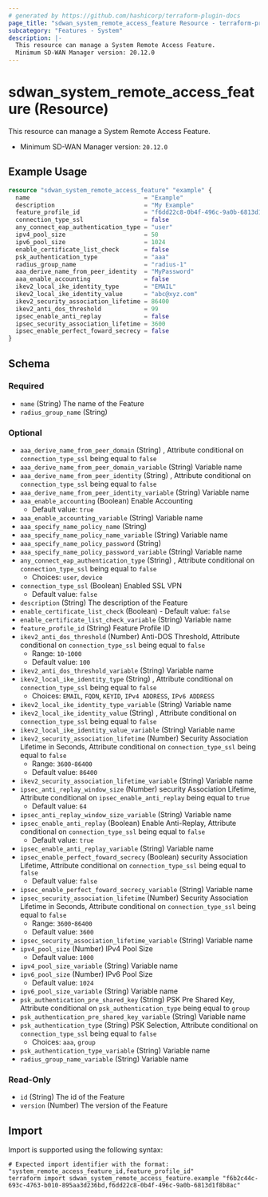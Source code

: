 ```yaml
---
# generated by https://github.com/hashicorp/terraform-plugin-docs
page_title: "sdwan_system_remote_access_feature Resource - terraform-provider-sdwan"
subcategory: "Features - System"
description: |-
  This resource can manage a System Remote Access Feature.
  Minimum SD-WAN Manager version: 20.12.0
---
```


# sdwan_system_remote_access_feature (Resource)

This resource can manage a System Remote Access Feature.
  - Minimum SD-WAN Manager version: `20.12.0`

## Example Usage

```terraform
resource "sdwan_system_remote_access_feature" "example" {
  name                                = "Example"
  description                         = "My Example"
  feature_profile_id                  = "f6dd22c8-0b4f-496c-9a0b-6813d1f8b8ac"
  connection_type_ssl                 = false
  any_connect_eap_authentication_type = "user"
  ipv4_pool_size                      = 50
  ipv6_pool_size                      = 1024
  enable_certificate_list_check       = false
  psk_authentication_type             = "aaa"
  radius_group_name                   = "radius-1"
  aaa_derive_name_from_peer_identity  = "MyPassword"
  aaa_enable_accounting               = false
  ikev2_local_ike_identity_type       = "EMAIL"
  ikev2_local_ike_identity_value      = "abc@xyz.com"
  ikev2_security_association_lifetime = 86400
  ikev2_anti_dos_threshold            = 99
  ipsec_enable_anti_replay            = false
  ipsec_security_association_lifetime = 3600
  ipsec_enable_perfect_foward_secrecy = false
}
```

<!-- schema generated by tfplugindocs -->
## Schema

### Required

- `name` (String) The name of the Feature
- `radius_group_name` (String)

### Optional

- `aaa_derive_name_from_peer_domain` (String) , Attribute conditional on `connection_type_ssl` being equal to `false`
- `aaa_derive_name_from_peer_domain_variable` (String) Variable name
- `aaa_derive_name_from_peer_identity` (String) , Attribute conditional on `connection_type_ssl` being equal to `false`
- `aaa_derive_name_from_peer_identity_variable` (String) Variable name
- `aaa_enable_accounting` (Boolean) Enable Accounting
  - Default value: `true`
- `aaa_enable_accounting_variable` (String) Variable name
- `aaa_specify_name_policy_name` (String)
- `aaa_specify_name_policy_name_variable` (String) Variable name
- `aaa_specify_name_policy_password` (String)
- `aaa_specify_name_policy_password_variable` (String) Variable name
- `any_connect_eap_authentication_type` (String) , Attribute conditional on `connection_type_ssl` being equal to `false`
  - Choices: `user`, `device`
- `connection_type_ssl` (Boolean) Enabled SSL VPN
  - Default value: `false`
- `description` (String) The description of the Feature
- `enable_certificate_list_check` (Boolean) - Default value: `false`
- `enable_certificate_list_check_variable` (String) Variable name
- `feature_profile_id` (String) Feature Profile ID
- `ikev2_anti_dos_threshold` (Number) Anti-DOS Threshold, Attribute conditional on `connection_type_ssl` being equal to `false`
  - Range: `10`-`1000`
  - Default value: `100`
- `ikev2_anti_dos_threshold_variable` (String) Variable name
- `ikev2_local_ike_identity_type` (String) , Attribute conditional on `connection_type_ssl` being equal to `false`
  - Choices: `EMAIL`, `FQDN`, `KEYID`, `IPv4 ADDRESS`, `IPv6 ADDRESS`
- `ikev2_local_ike_identity_type_variable` (String) Variable name
- `ikev2_local_ike_identity_value` (String) , Attribute conditional on `connection_type_ssl` being equal to `false`
- `ikev2_local_ike_identity_value_variable` (String) Variable name
- `ikev2_security_association_lifetime` (Number) Security Association Lifetime in Seconds, Attribute conditional on `connection_type_ssl` being equal to `false`
  - Range: `3600`-`86400`
  - Default value: `86400`
- `ikev2_security_association_lifetime_variable` (String) Variable name
- `ipsec_anti_replay_window_size` (Number) security Association Lifetime, Attribute conditional on `ipsec_enable_anti_replay` being equal to `true`
  - Default value: `64`
- `ipsec_anti_replay_window_size_variable` (String) Variable name
- `ipsec_enable_anti_replay` (Boolean) Enable Anti-Replay, Attribute conditional on `connection_type_ssl` being equal to `false`
  - Default value: `true`
- `ipsec_enable_anti_replay_variable` (String) Variable name
- `ipsec_enable_perfect_foward_secrecy` (Boolean) security Association Lifetime, Attribute conditional on `connection_type_ssl` being equal to `false`
  - Default value: `false`
- `ipsec_enable_perfect_foward_secrecy_variable` (String) Variable name
- `ipsec_security_association_lifetime` (Number) Security Association Lifetime in Seconds, Attribute conditional on `connection_type_ssl` being equal to `false`
  - Range: `3600`-`86400`
  - Default value: `3600`
- `ipsec_security_association_lifetime_variable` (String) Variable name
- `ipv4_pool_size` (Number) IPv4 Pool Size
  - Default value: `1000`
- `ipv4_pool_size_variable` (String) Variable name
- `ipv6_pool_size` (Number) IPv6 Pool Size
  - Default value: `1024`
- `ipv6_pool_size_variable` (String) Variable name
- `psk_authentication_pre_shared_key` (String) PSK Pre Shared Key, Attribute conditional on `psk_authentication_type` being equal to `group`
- `psk_authentication_pre_shared_key_variable` (String) Variable name
- `psk_authentication_type` (String) PSK Selection, Attribute conditional on `connection_type_ssl` being equal to `false`
  - Choices: `aaa`, `group`
- `psk_authentication_type_variable` (String) Variable name
- `radius_group_name_variable` (String) Variable name

### Read-Only

- `id` (String) The id of the Feature
- `version` (Number) The version of the Feature

## Import

Import is supported using the following syntax:

```shell
# Expected import identifier with the format: "system_remote_access_feature_id,feature_profile_id"
terraform import sdwan_system_remote_access_feature.example "f6b2c44c-693c-4763-b010-895aa3d236bd,f6dd22c8-0b4f-496c-9a0b-6813d1f8b8ac"
```
